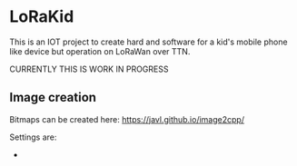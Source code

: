 # LoRaKid

This is an IOT project to create hard and software for a kid's mobile phone like device but operation on LoRaWan over TTN.

CURRENTLY THIS IS WORK IN PROGRESS

## Image creation

Bitmaps can be created here: https://javl.github.io/image2cpp/

Settings are:

- 